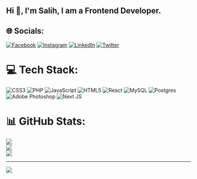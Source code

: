 ## Hi 👋, I'm Salih, I am a Frontend Developer.


## 🌐 Socials:
[![Facebook](https://img.shields.io/badge/Facebook-%231877F2.svg?logo=Facebook&logoColor=white)](https://facebook.com/salihandic) [![Instagram](https://img.shields.io/badge/Instagram-%23E4405F.svg?logo=Instagram&logoColor=white)](https://instagram.com/salihandic) [![LinkedIn](https://img.shields.io/badge/LinkedIn-%230077B5.svg?logo=linkedin&logoColor=white)](https://linkedin.com/in/salihandic) [![Twitter](https://img.shields.io/badge/Twitter-%231DA1F2.svg?logo=Twitter&logoColor=white)](https://twitter.com/salihandic) 

# 💻 Tech Stack:
![CSS3](https://img.shields.io/badge/css3-%231572B6.svg?style=for-the-badge&logo=css3&logoColor=white) ![PHP](https://img.shields.io/badge/php-%23777BB4.svg?style=for-the-badge&logo=php&logoColor=white) ![JavaScript](https://img.shields.io/badge/javascript-%23323330.svg?style=for-the-badge&logo=javascript&logoColor=%23F7DF1E) ![HTML5](https://img.shields.io/badge/html5-%23E34F26.svg?style=for-the-badge&logo=html5&logoColor=white) ![React](https://img.shields.io/badge/react-%2320232a.svg?style=for-the-badge&logo=react&logoColor=%2361DAFB) ![MySQL](https://img.shields.io/badge/mysql-%2300f.svg?style=for-the-badge&logo=mysql&logoColor=white) ![Postgres](https://img.shields.io/badge/postgres-%23316192.svg?style=for-the-badge&logo=postgresql&logoColor=white) ![Adobe Photoshop](https://img.shields.io/badge/adobephotoshop-%2331A8FF.svg?style=for-the-badge&logo=adobephotoshop&logoColor=white) ![Next JS](https://img.shields.io/badge/Next-black?style=for-the-badge&logo=next.js&logoColor=white)
# 📊 GitHub Stats:
![](https://github-readme-stats.vercel.app/api?username=salihandic&theme=default&hide_border=true&include_all_commits=false&count_private=false)<br/>
![](https://github-readme-streak-stats.herokuapp.com/?user=salihandic&theme=default&hide_border=true)<br/>
![](https://github-readme-stats.vercel.app/api/top-langs/?username=salihandic&theme=default&hide_border=true&include_all_commits=false&count_private=false&layout=compact)

---
[![](https://visitcount.itsvg.in/api?id=salihandic&icon=0&color=0)](https://visitcount.itsvg.in)

<!-- Proudly created with GPRM ( https://gprm.itsvg.in ) -->
